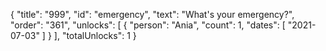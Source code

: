 {
  "title": "999",
  "id": "emergency",
  "text": "What's your emergency?",
  "order": "361",
  "unlocks": [
    {
      "person": "Ania",
      "count": 1,
      "dates": [
        "2021-07-03"
      ]
    }
  ],
  "totalUnlocks": 1
}